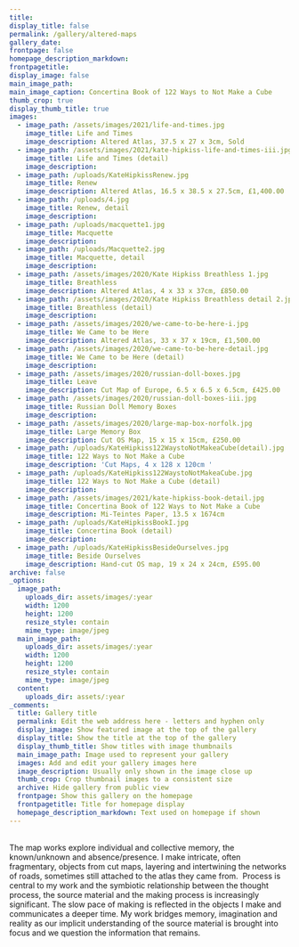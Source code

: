 ```yaml
---
title:
display_title: false
permalink: /gallery/altered-maps
gallery_date:
frontpage: false
homepage_description_markdown:
frontpagetitle:
display_image: false
main_image_path:
main_image_caption: Concertina Book of 122 Ways to Not Make a Cube
thumb_crop: true
display_thumb_title: true
images:
  - image_path: /assets/images/2021/life-and-times.jpg
    image_title: Life and Times
    image_description: Altered Atlas, 37.5 x 27 x 3cm, Sold
  - image_path: /assets/images/2021/kate-hipkiss-life-and-times-iii.jpg
    image_title: Life and Times (detail)
    image_description:
  - image_path: /uploads/KateHipkissRenew.jpg
    image_title: Renew
    image_description: Altered Atlas, 16.5 x 38.5 x 27.5cm, £1,400.00
  - image_path: /uploads/4.jpg
    image_title: Renew, detail
    image_description:
  - image_path: /uploads/macquette1.jpg
    image_title: Macquette
    image_description:
  - image_path: /uploads/Macquette2.jpg
    image_title: Macquette, detail
    image_description:
  - image_path: /assets/images/2020/Kate Hipkiss Breathless 1.jpg
    image_title: Breathless
    image_description: Altered Atlas, 4 x 33 x 37cm, £850.00
  - image_path: /assets/images/2020/Kate Hipkiss Breathless detail 2.jpg
    image_title: Breathless (detail)
    image_description:
  - image_path: /assets/images/2020/we-came-to-be-here-i.jpg
    image_title: We Came to be Here
    image_description: Altered Atlas, 33 x 37 x 19cm, £1,500.00
  - image_path: /assets/images/2020/we-came-to-be-here-detail.jpg
    image_title: We Came to be Here (detail)
    image_description:
  - image_path: /assets/images/2020/russian-doll-boxes.jpg
    image_title: Leave
    image_description: Cut Map of Europe, 6.5 x 6.5 x 6.5cm, £425.00
  - image_path: /assets/images/2020/russian-doll-boxes-iii.jpg
    image_title: Russian Doll Memory Boxes
    image_description:
  - image_path: /assets/images/2020/large-map-box-norfolk.jpg
    image_title: Large Memory Box
    image_description: Cut OS Map, 15 x 15 x 15cm, £250.00
  - image_path: /uploads/KateHipkiss122WaystoNotMakeaCube(detail).jpg
    image_title: 122 Ways to Not Make a Cube
    image_description: 'Cut Maps, 4 x 128 x 120cm '
  - image_path: /uploads/KateHipkiss122WaystoNotMakeaCube.jpg
    image_title: 122 Ways to Not Make a Cube (detail)
    image_description:
  - image_path: /assets/images/2021/kate-hipkiss-book-detail.jpg
    image_title: Concertina Book of 122 Ways to Not Make a Cube
    image_description: Mi-Teintes Paper, 13.5 x 1674cm
  - image_path: /uploads/KateHipkissBookI.jpg
    image_title: Concertina Book (detail)
    image_description:
  - image_path: /uploads/KateHipkissBesideOurselves.jpg
    image_title: Beside Ourselves
    image_description: Hand-cut OS map, 19 x 24 x 24cm, £595.00
archive: false
_options:
  image_path:
    uploads_dir: assets/images/:year
    width: 1200
    height: 1200
    resize_style: contain
    mime_type: image/jpeg
  main_image_path:
    uploads_dir: assets/images/:year
    width: 1200
    height: 1200
    resize_style: contain
    mime_type: image/jpeg
  content:
    uploads_dir: assets/:year
_comments:
  title: Gallery title
  permalink: Edit the web address here - letters and hyphen only
  display_image: Show featured image at the top of the gallery
  display_title: Show the title at the top of the gallery
  display_thumb_title: Show titles with image thumbnails
  main_image_path: Image used to represent your gallery
  images: Add and edit your gallery images here
  image_description: Usually only shown in the image close up
  thumb_crop: Crop thumbnail images to a consistent size
  archive: Hide gallery from public view
  frontpage: Show this gallery on the homepage
  frontpagetitle: Title for homepage display
  homepage_description_markdown: Text used on homepage if shown
---
```


<br>The map works explore individual and collective memory, the known/unknown and absence/presence. I make intricate, often fragmentary, objects from cut maps, layering and intertwining the networks of roads, sometimes still attached to the atlas they came from. &nbsp;Process is central to my work and the symbiotic relationship between the thought process, the source material and the making process is increasingly significant. The slow pace of making is reflected in the objects I make and communicates a deeper time. My work bridges memory, imagination and reality as our implicit understanding of the source material is brought into focus and we question the information that remains.
